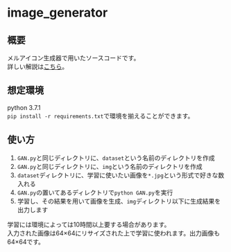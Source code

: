 # image_generator
## 概要
メルアイコン生成器で用いたソースコードです。  
詳しい解説は<a href="https://qiita.com/zassou65535/items/cad3f61177880e8230ab">こちら</a>。

## 想定環境
python 3.7.1  
`pip install -r requirements.txt`で環境を揃えることができます。  

## 使い方
1. `GAN.py`と同じディレクトリに、`dataset`という名前のディレクトリを作成
1. `GAN.py`と同じディレクトリに、`img`という名前のディレクトリを作成
1. `dataset`ディレクトリに、学習に使いたい画像を`*.jpg`という形式で好きな数入れる
1. `GAN.py`の置いてあるディレクトリで`python GAN.py`を実行
1. 学習し、その結果を用いて画像を生成、`img`ディレクトリ以下に生成結果を出力します  

学習には環境によっては10時間以上要する場合があります。    
入力された画像は64×64にリサイズされた上で学習に使われます。出力画像も64×64です。 
